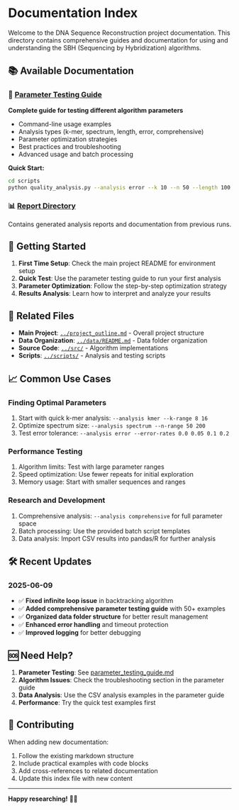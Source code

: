 # Documentation Index

Welcome to the DNA Sequence Reconstruction project documentation. This directory contains comprehensive guides and documentation for using and understanding the SBH (Sequencing by Hybridization) algorithms.

## 📚 Available Documentation

### 🎯 [Parameter Testing Guide](parameter_testing_guide.md)

**Complete guide for testing different algorithm parameters**

- Command-line usage examples
- Analysis types (k-mer, spectrum, length, error, comprehensive)
- Parameter optimization strategies
- Best practices and troubleshooting
- Advanced usage and batch processing

**Quick Start:**

```bash
cd scripts
python quality_analysis.py --analysis error --k 10 --n 50 --length 100 --error-rates 0.0 0.1 --repeats 1 --output ../data/results/quick_test
```

### 📊 [Report Directory](report/)

Contains generated analysis reports and documentation from previous runs.

## 🚀 Getting Started

1. **First Time Setup**: Check the main project README for environment setup
2. **Quick Test**: Use the parameter testing guide to run your first analysis
3. **Parameter Optimization**: Follow the step-by-step optimization strategy
4. **Results Analysis**: Learn how to interpret and analyze your results

## 🔗 Related Files

- **Main Project**: [`../project_outline.md`](../project_outline.md) - Overall project structure
- **Data Organization**: [`../data/README.md`](../data/README.md) - Data folder organization
- **Source Code**: [`../src/`](../src/) - Algorithm implementations
- **Scripts**: [`../scripts/`](../scripts/) - Analysis and testing scripts

## 📈 Common Use Cases

### Finding Optimal Parameters

1. Start with quick k-mer analysis: `--analysis kmer --k-range 8 16`
2. Optimize spectrum size: `--analysis spectrum --n-range 50 200`
3. Test error tolerance: `--analysis error --error-rates 0.0 0.05 0.1 0.2`

### Performance Testing

1. Algorithm limits: Test with large parameter ranges
2. Speed optimization: Use fewer repeats for initial exploration
3. Memory usage: Start with smaller sequences and ranges

### Research and Development

1. Comprehensive analysis: `--analysis comprehensive` for full parameter space
2. Batch processing: Use the provided batch script templates
3. Data analysis: Import CSV results into pandas/R for further analysis

## 🛠️ Recent Updates

### 2025-06-09

- ✅ **Fixed infinite loop issue** in backtracking algorithm
- ✅ **Added comprehensive parameter testing guide** with 50+ examples
- ✅ **Organized data folder structure** for better result management
- ✅ **Enhanced error handling** and timeout protection
- ✅ **Improved logging** for better debugging

## 🆘 Need Help?

1. **Parameter Testing**: See [parameter_testing_guide.md](parameter_testing_guide.md)
2. **Algorithm Issues**: Check the troubleshooting section in the parameter guide
3. **Data Analysis**: Use the CSV analysis examples in the parameter guide
4. **Performance**: Try the quick test examples first

## 📝 Contributing

When adding new documentation:

1. Follow the existing markdown structure
2. Include practical examples with code blocks
3. Add cross-references to related documentation
4. Update this index file with new content

---

**Happy researching!** 🧬🔬
